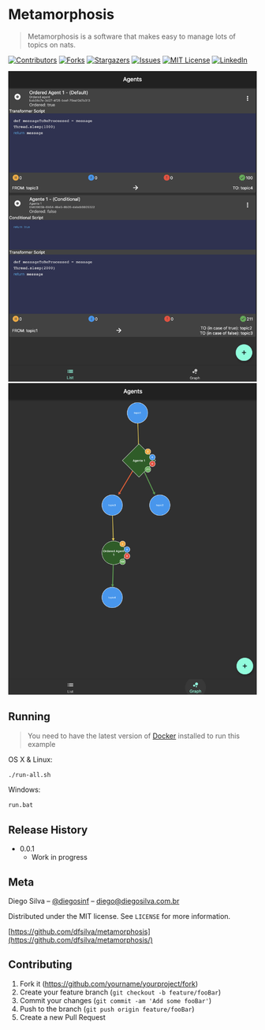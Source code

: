 # Metamorphosis
> Metamorphosis is a software that makes easy to manage lots of topics on nats.

[![Contributors][contributors-shield]][contributors-url]
[![Forks][forks-shield]][forks-url]
[![Stargazers][stars-shield]][stars-url]
[![Issues][issues-shield]][issues-url]
[![MIT License][license-shield]][license-url]
[![LinkedIn][linkedin-shield]][linkedin-url]

![](images/screen1.png)
![](images/screen2.png)

## Running

> You need to have the latest version of [Docker](https://www.docker.com/) installed to run this example

OS X & Linux:

```sh
./run-all.sh
```

Windows:
```sh
run.bat
```

## Release History

* 0.0.1
    * Work in progress

## Meta

Diego Silva – [@diegosinf](https://twitter.com/diegosinf) – diego@diegosilva.com.br

Distributed under the MIT license. See ``LICENSE`` for more information.

[https://github.com/dfsilva/metamorphosis](https://github.com/dfsilva/metamorphosis/)

## Contributing

1. Fork it (<https://github.com/yourname/yourproject/fork>)
2. Create your feature branch (`git checkout -b feature/fooBar`)
3. Commit your changes (`git commit -am 'Add some fooBar'`)
4. Push to the branch (`git push origin feature/fooBar`)
5. Create a new Pull Request


[contributors-shield]: https://img.shields.io/github/contributors/dfsilva/metamorphosis.svg?style=for-the-badge
[contributors-url]: https://github.com/dfsilva/metamorphosis/graphs/contributors
[forks-shield]: https://img.shields.io/github/forks/dfsilva/metamorphosis.svg?style=for-the-badge
[forks-url]: https://github.com/dfsilva/metamorphosis/network/members
[stars-shield]: https://img.shields.io/github/stars/dfsilva/metamorphosis.svg?style=for-the-badge
[stars-url]: https://github.com/dfsilva/metamorphosis/stargazers
[issues-shield]: https://img.shields.io/github/issues/dfsilva/metamorphosis.svg?style=for-the-badge
[issues-url]: https://github.com/dfsilva/metamorphosis/issues
[license-shield]: https://img.shields.io/github/license/othneildrew/Best-README-Template.svg?style=for-the-badge
[license-url]: https://github.com/othneildrew/Best-README-Template/blob/master/LICENSE.txt
[linkedin-shield]: https://img.shields.io/badge/-LinkedIn-black.svg?style=for-the-badge&logo=linkedin&colorB=555
[linkedin-url]: https://www.linkedin.com/in/dsilva82
[product-screenshot]: images/screenshot.png
   